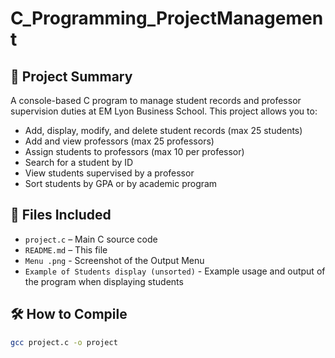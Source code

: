 # C_Programming_ProjectManagement

## 🎯 Project Summary

A console-based C program to manage student records and professor supervision duties at EM Lyon Business School. This project allows you to:

- Add, display, modify, and delete student records (max 25 students)
- Add and view professors (max 25 professors)
- Assign students to professors (max 10 per professor)
- Search for a student by ID
- View students supervised by a professor
- Sort students by GPA or by academic program

## 📁 Files Included

- `project.c` – Main C source code
- `README.md` – This file
- `Menu .png` - Screenshot of the Output Menu
- `Example of Students display (unsorted)` - Example usage and output of the program when displaying students 

## 🛠 How to Compile

```bash
gcc project.c -o project
